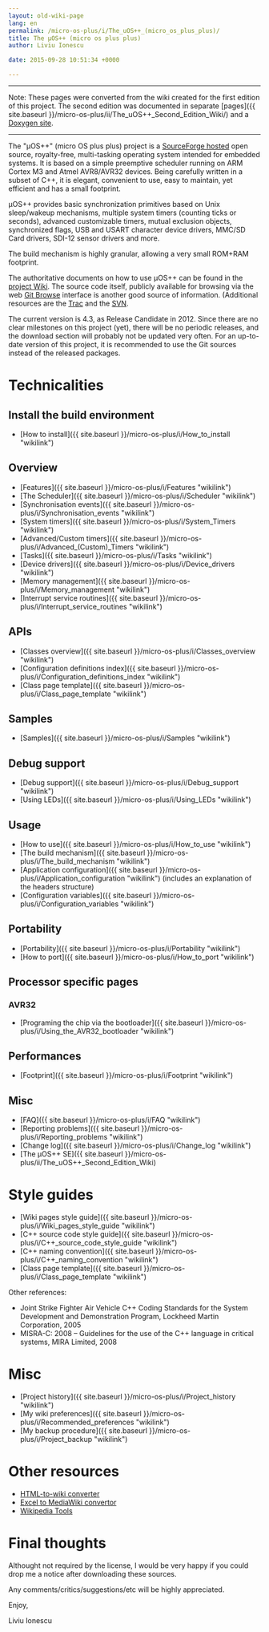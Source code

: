 ```yaml
---
layout: old-wiki-page
lang: en
permalink: /micro-os-plus/i/The_uOS++_(micro_os_plus_plus)/
title: The µOS++ (micro os plus plus)
author: Liviu Ionescu

date: 2015-09-28 10:51:34 +0000

---
```


* * * * *

Note: These pages were converted from the wiki created for the first edition of this project. The second edition was documented in separate [pages]({{ site.baseurl }}/micro-os-plus/ii/The_uOS++_Second_Edition_Wiki/) and a [Doxygen site](http://micro-os-plus.sourceforge.net/doc/).

* * * * *

The "µOS++" (micro OS plus plus) project is a [SourceForge hosted](http://sourceforge.net/projects/micro-os-plus/) open source, royalty-free, multi-tasking operating system intended for embedded systems. It is based on a simple preemptive scheduler running on ARM Cortex M3 and Atmel AVR8/AVR32 devices. Being carefully written in a subset of C++, it is elegant, convenient to use, easy to maintain, yet efficient and has a small footprint.

µOS++ provides basic synchronization primitives based on Unix sleep/wakeup mechanisms, multiple system timers (counting ticks or seconds), advanced customizable timers, mutual exclusion objects, synchronized flags, USB and USART character device drivers, MMC/SD Card drivers, SDI-12 sensor drivers and more.

The build mechanism is highly granular, allowing a very small ROM+RAM footprint.

The authoritative documents on how to use µOS++ can be found in the [project Wiki](http://sourceforge.net/apps/mediawiki/micro-os-plus/). The source code itself, publicly available for browsing via the web [Git Browse](http://micro-os-plus.git.sourceforge.net/git/gitweb-index.cgi) interface is another good source of information. (Additional resources are the [Trac](http://sourceforge.net/apps/trac/micro-os-plus/) and the [SVN](http://micro-os-plus.svn.sourceforge.net/viewvc/micro-os-plus/trunk/).

The current version is 4.3, as Release Candidate in 2012. Since there are no clear milestones on this project (yet), there will be no periodic releases, and the download section will probably not be updated very often. For an up-to-date version of this project, it is recommended to use the Git sources instead of the released packages.

Technicalities
==============

Install the build environment
-----------------------------

-   [How to install]({{ site.baseurl }}/micro-os-plus/i/How_to_install "wikilink")

Overview
--------

-   [Features]({{ site.baseurl }}/micro-os-plus/i/Features "wikilink")
-   [The Scheduler]({{ site.baseurl }}/micro-os-plus/i/Scheduler "wikilink")
-   [Synchronisation events]({{ site.baseurl }}/micro-os-plus/i/Synchronisation_events "wikilink")
-   [System timers]({{ site.baseurl }}/micro-os-plus/i/System_Timers "wikilink")
-   [Advanced/Custom timers]({{ site.baseurl }}/micro-os-plus/i/Advanced_(Custom)_Timers "wikilink")
-   [Tasks]({{ site.baseurl }}/micro-os-plus/i/Tasks "wikilink")
-   [Device drivers]({{ site.baseurl }}/micro-os-plus/i/Device_drivers "wikilink")
-   [Memory management]({{ site.baseurl }}/micro-os-plus/i/Memory_management "wikilink")
-   [Interrupt service routines]({{ site.baseurl }}/micro-os-plus/i/Interrupt_service_routines "wikilink")

APIs
----

-   [Classes overview]({{ site.baseurl }}/micro-os-plus/i/Classes_overview "wikilink")
-   [Configuration definitions index]({{ site.baseurl }}/micro-os-plus/i/Configuration_definitions_index "wikilink")
-   [Class page template]({{ site.baseurl }}/micro-os-plus/i/Class_page_template "wikilink")

Samples
-------

-   [Samples]({{ site.baseurl }}/micro-os-plus/i/Samples "wikilink")

Debug support
-------------

-   [Debug support]({{ site.baseurl }}/micro-os-plus/i/Debug_support "wikilink")
-   [Using LEDs]({{ site.baseurl }}/micro-os-plus/i/Using_LEDs "wikilink")

Usage
-----

-   [How to use]({{ site.baseurl }}/micro-os-plus/i/How_to_use "wikilink")
-   [The build mechanism]({{ site.baseurl }}/micro-os-plus/i/The_build_mechanism "wikilink")
-   [Application configuration]({{ site.baseurl }}/micro-os-plus/i/Application_configuration "wikilink") (includes an explanation of the headers structure)
-   [Configuration variables]({{ site.baseurl }}/micro-os-plus/i/Configuration_variables "wikilink")

Portability
-----------

-   [Portability]({{ site.baseurl }}/micro-os-plus/i/Portability "wikilink")
-   [How to port]({{ site.baseurl }}/micro-os-plus/i/How_to_port "wikilink")

Processor specific pages
------------------------

### AVR32

-   [Programing the chip via the bootloader]({{ site.baseurl }}/micro-os-plus/i/Using_the_AVR32_bootloader "wikilink")

Performances
------------

-   [Footprint]({{ site.baseurl }}/micro-os-plus/i/Footprint "wikilink")

Misc
----

-   [FAQ]({{ site.baseurl }}/micro-os-plus/i/FAQ "wikilink")
-   [Reporting problems]({{ site.baseurl }}/micro-os-plus/i/Reporting_problems "wikilink")
-   [Change log]({{ site.baseurl }}/micro-os-plus/i/Change_log "wikilink")
-   [The µOS++ SE]({{ site.baseurl }}/micro-os-plus/ii/The_uOS++_Second_Edition_Wiki)

Style guides
============

-   [Wiki pages style guide]({{ site.baseurl }}/micro-os-plus/i/Wiki_pages_style_guide "wikilink")
-   [C++ source code style guide]({{ site.baseurl }}/micro-os-plus/i/C++_source_code_style_guide "wikilink")
-   [C++ naming convention]({{ site.baseurl }}/micro-os-plus/i/C++_naming_convention "wikilink")
-   [Class page template]({{ site.baseurl }}/micro-os-plus/i/Class_page_template "wikilink")

Other references:

-   Joint Strike Fighter Air Vehicle C++ Coding Standards for the System Development and Demonstration Program, Lockheed Martin Corporation, 2005
-   MISRA-C: 2008 – Guidelines for the use of the C++ language in critical systems, MIRA Limited, 2008

Misc
====

-   [Project history]({{ site.baseurl }}/micro-os-plus/i/Project_history "wikilink")
-   [My wiki preferences]({{ site.baseurl }}/micro-os-plus/i/Recommended_preferences "wikilink")
-   [My backup procedure]({{ site.baseurl }}/micro-os-plus/i/Project_backup "wikilink")

Other resources
===============

-   [HTML-to-wiki converter](http://toolserver.org/%7Ediberri/cgi-bin/html2wiki/)
-   [Excel to MediaWiki convertor](http://excel2wiki.net/)
-   [Wikipedia Tools](http://en.wikipedia.org/wiki/Wikipedia:Tools)

Final thoughts
==============

Althought not required by the license, I would be very happy if you could drop me a notice after downloading these sources.

Any comments/critics/suggestions/etc will be highly appreciated.

Enjoy,

Liviu Ionescu
